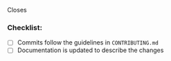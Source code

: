 Closes

### Checklist:

 - [ ] Commits follow the guidelines in `CONTRIBUTING.md`
 - [ ] Documentation is updated to describe the changes
